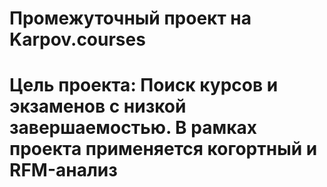 # Промежуточный проект на Karpov.courses
# Цель проекта: Поиск курсов и экзаменов с низкой завершаемостью. В рамках проекта применяется когортный и RFM-анализ
